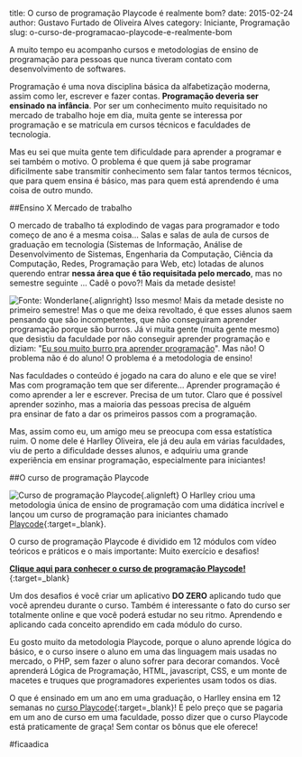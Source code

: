 title: O curso de programação Playcode é realmente bom?
date: 2015-02-24
author: Gustavo Furtado de Oliveira Alves
category: Iniciante, Programação
slug: o-curso-de-programacao-playcode-e-realmente-bom

A muito tempo eu acompanho cursos e metodologias de ensino de
programação para pessoas que nunca tiveram contato com desenvolvimento
de softwares.

Programação é uma nova disciplina básica da alfabetização moderna, assim
como ler, escrever e fazer contas. **Programação deveria ser ensinado na
infância**. Por ser um conhecimento muito requisitado no mercado de
trabalho hoje em dia, muita gente se interessa por programação e se
matricula em cursos técnicos e faculdades de tecnologia.

Mas eu sei que muita gente tem dificuldade para aprender a programar e
sei também o motivo. O problema é que quem já sabe programar
dificilmente sabe transmitir conhecimento sem falar tantos termos
técnicos, que para quem ensina é básico, mas para quem está aprendendo é
uma coisa de outro mundo.

##Ensino X Mercado de trabalho

O mercado de trabalho tá explodindo de vagas para programador e todo
começo de ano é a mesma coisa... Salas e salas de aula de cursos de
graduação em tecnologia (Sistemas de Informação, Análise de
Desenvolvimento de Sistemas, Engenharia da Computação, Ciência da
Computação, Redes, Programação para Web, etc) lotadas de alunos querendo
entrar **nessa área que é tão requisitada pelo mercado**, mas no
semestre seguinte ... Cadê o povo?! Mais da metade desiste!

![Fonte:
Wonderlane](/images/o-curso-de-programacao-playcode-e-realmente-bom/professor-de-programação-283x300.jpg){.alignright}
Isso mesmo! Mais da metade desiste no primeiro semestre! Mas o que me
deixa revoltado, é que esses alunos saem pensando que são incompetentes,
que não conseguiram aprender programação porque são burros. Já vi muita
gente (muita gente mesmo) que desistiu da faculdade por não conseguir
aprender programação e diziam: "<span
style="text-decoration: underline;">Eu sou muito burro pra aprender
programação</span>". Mas não! O problema não é do aluno! O problema é a
metodologia de ensino!

Nas faculdades o conteúdo é jogado na cara do aluno e ele que se vire!
Mas com programação tem que ser diferente... Aprender programação é como
aprender a ler e escrever. Precisa de um tutor. Claro que é possível
aprender sozinho, mas a maioria das pessoas precisa de alguém
pra ensinar de fato a dar os primeiros passos com a programação.

Mas, assim como eu, um amigo meu se preocupa com essa estatística
ruim. O nome dele é Harlley Oliveira, ele já deu aula em várias
faculdades, viu de perto a dificuldade desses alunos, e adquiriu uma
grande experiência em ensinar programação, especialmente para
iniciantes!

##O curso de programação Playcode

![Curso de programação
Playcode](/images/o-curso-de-programacao-playcode-e-realmente-bom/logo-playcode.png){.alignleft}
O Harlley criou uma metodologia
única de ensino de programação com uma didática incrível e lançou um
curso de programação para iniciantes chamado
[Playcode](http://bit.ly/1UjuQ3h "Curso de programação Playcode"){:target=\_blank}.

O curso de programação Playcode é dividido em 12 módulos com vídeo
teóricos e práticos e o mais importante: Muito exercício e desafios!

[**Clique aqui para conhecer o curso de programação
Playcode!**](http://bit.ly/1UjuQ3h "Conheça o curso de programação Playcode!"){:target=\_blank}

Um dos desafios é você criar um aplicativo **DO ZERO** aplicando tudo
que você aprendeu durante o curso. Também é interessante o fato do curso
ser totalmente online e que você poderá estudar no seu ritmo. Aprendendo
e aplicando cada conceito aprendido em cada módulo do curso.

Eu gosto muito da metodologia Playcode, porque o aluno aprende lógica do
básico, e o curso insere o aluno em uma das linguagem mais usadas no
mercado, o PHP, sem fazer o aluno sofrer para decorar comandos. Você
aprenderá Lógica de Programação, HTML, javascript, CSS, e um monte de
macetes e truques que programadores experientes usam todos os dias.

O que é ensinado em um ano em uma graduação, o Harlley ensina em 12
semanas no [curso
Playcode](http://bit.ly/1UjuQ3h "Curso de programação Playcode"){:target=\_blank}!
E pelo preço que se pagaria em um ano de curso em uma faculdade, posso dizer
que o curso Playcode está praticamente de graça! Sem contar os bônus que
ele oferece!

\#ficaadica
